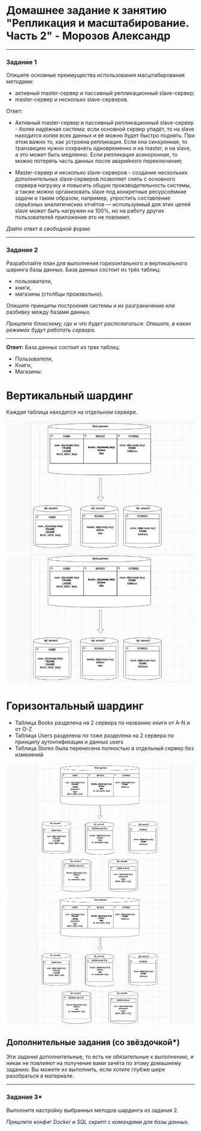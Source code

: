 # Домашнее задание к занятию "Репликация и масштабирование. Часть 2" - Морозов Александр

---

### Задание 1

Опишите основные преимущества использования масштабирования методами:

- активный master-сервер и пассивный репликационный slave-сервер; 
- master-сервер и несколько slave-серверов.


Ответ:
- Активный master-сервер и пассивный репликационный slave-сервер - более надёжная система: если основной сервер упадёт, то на slave находится копия всех данных и её можно будет быстро поднять. При этом важно то, как устроена репликация. Если она синхронная, то транзакцию нужно сохранять одновременно и на master, и на slave, а это может быть медленно. Если репликация асинхронная, то можно потерять часть данных после аварийного переключения;

- Master-сервер и несколько slave-серверов - создание нескольких дополнительных slave‑серверов позволяет снять с основного сервера нагрузку и повысить общую производительность системы, а также можно организовать slave под конкретные ресурсоёмкие задачи и таким образом, например, упростить составление серьёзных аналитических отчётов — используемый для этих целей slave может быть нагружен на 100%, но на работу других пользователей приложения это не повлияет.

*Дайте ответ в свободной форме.*

---

### Задание 2


Разработайте план для выполнения горизонтального и вертикального шаринга базы данных. База данных состоит из трёх таблиц: 

- пользователи, 
- книги, 
- магазины (столбцы произвольно). 

Опишите принципы построения системы и их разграничение или разбивку между базами данных.

*Пришлите блоксхему, где и что будет располагаться. Опишите, в каких режимах будут работать сервера.* 

___
**Ответ:**
База данных состоит из трех таблиц:

- Пользователи,
- Книги,
- Магазины.

# Вертикальный шардинг
Каждая таблица находится на отдельном сервере. 

![alt text](https://github.com/Mars12121/hw-12-07/blob/main/img/1.png)
![alt text](https://github.com/Mars12121/hw-12-07/blob/main/img/1.png)

# Горизонтальный шардинг
- Таблица Books разделена на 2 сервера по названию книги от A-N и от O-Z
- Таблица Users разделена по тоже разделена на 2 сервера по принципу аутонтификации и данных users
- Таблица Stores была перенесена полностью в отдельный сервер без изменений 

![alt text](https://github.com/Mars12121/hw-12-07/blob/main/img/2.png)
![alt text](https://github.com/Mars12121/hw-12-07/blob/main/img/2.png)

## Дополнительные задания (со звёздочкой*)
Эти задания дополнительные, то есть не обязательные к выполнению, и никак не повлияют на получение вами зачёта по этому домашнему заданию. Вы можете их выполнить, если хотите глубже шире разобраться в материале.

---

### Задание 3*

Выполните настройку выбранных методов шардинга из задания 2.

*Пришлите конфиг Docker и SQL скрипт с командами для базы данных*.